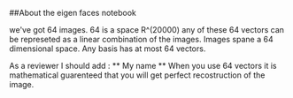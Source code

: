 ##About the eigen faces notebook

we've got 64 images. 64 is a space R^(20000) any of these 64 vectors can be represeted as a linear combination of the images. Images spane a 64 dimensional space. Any basis has at most 64 vectors.

As a reviewer I should add : 
** My name ** When you use 64 vectors it is mathematical guarenteed that you will get perfect recostruction of the image.



